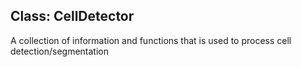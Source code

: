 
## Class: CellDetector
  A collection of information and functions that is used to process cell detection/segmentation
  

